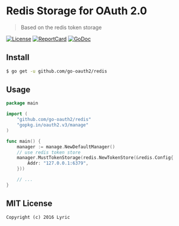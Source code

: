 # Redis Storage for OAuth 2.0

> Based on the redis token storage

[![License][License-Image]][License-Url] 
[![ReportCard][ReportCard-Image]][ReportCard-Url] 
[![GoDoc][GoDoc-Image]][GoDoc-Url]

## Install

``` bash
$ go get -u github.com/go-oauth2/redis
```

## Usage

``` go
package main

import (
	"github.com/go-oauth2/redis"
	"gopkg.in/oauth2.v3/manage"
)

func main() {
	manager := manage.NewDefaultManager()
	// use redis token store
	manager.MustTokenStorage(redis.NewTokenStore(&redis.Config{
		Addr: "127.0.0.1:6379",
	}))

	// ...
}
```

## MIT License

```
Copyright (c) 2016 Lyric
```

[License-Url]: http://opensource.org/licenses/MIT
[License-Image]: https://img.shields.io/npm/l/express.svg
[ReportCard-Url]: https://goreportcard.com/report/github.com/go-oauth2/redis
[ReportCard-Image]: https://goreportcard.com/badge/github.com/go-oauth2/redis
[GoDoc-Url]: https://godoc.org/github.com/go-oauth2/redis
[GoDoc-Image]: https://godoc.org/github.com/go-oauth2/redis?status.svg